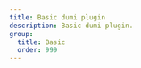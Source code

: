 ```yaml
---
title: Basic dumi plugin
description: Basic dumi plugin.
group:
  title: Basic
  order: 999
---
```


<embed-project src="@dumlj/dumi-plugin-seed"></embed-project>
